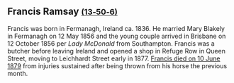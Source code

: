 ## Francis Ramsay <small>[(13‑50‑6)](https://brisbane.discovereverafter.com/profile/31695421 "Go to Memorial Information" )</small>

Francis was born in Fermanagh, Ireland ca. 1836. He married Mary Blakely in Fermanagh on 12 May 1856 and the young couple arrived in Brisbane on 12 October 1856 per *Lady McDonald* from Southampton. Francis was a butcher before leaving Ireland and opened a shop in Refuge Row in Queen Street, moving to Leichhardt Street early in 1877. [Francis died on 10 June 1879](https://trove.nla.gov.au/newspaper/article/888927?searchTerm=Francis%20Ramsay) from injuries sustained after being thrown from his horse the previous month.

<!-- https://onesearch.slq.qld.gov.au/permalink/61SLQ_INST/dls06p/alma99183513578002061 -->